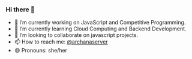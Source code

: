 ### Hi there 🌸

<!--
**archanaserver/archanaserver** is a ✨ _special_ ✨ repository because its `README.md` (this file) appears on your GitHub profile.
-->

- 🔭 I’m currently working on JavaScript and Competitive Programming.
- 🌱 I’m currently learning Cloud Computing and Backend Development.
- 🦋 I’m looking to collaborate on javascript projects.
- 📫 How to reach me: [@archanaserver](https://twitter.com/archanaserver)
- 😄 Pronouns: she/her
